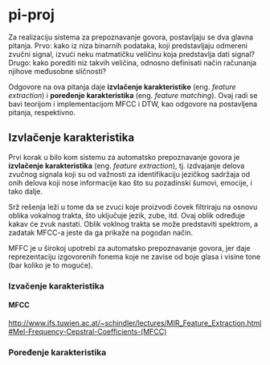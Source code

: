 # pi-proj

Za realizaciju sistema za prepoznavanje govora, postavljaju se dva glavna pitanja. Prvo: kako iz niza binarnih podataka, koji predstavljaju odmereni zvučni signal, izvući neku matmatičku veličinu koja predstavlja dati signal? Drugo: kako porediti niz takvih veličina, odnosno definisati način računanja njihove međusobne sličnosti?

Odgovore na ova pitanja daje **izvlačenje karakteristike** (eng. _feature extraction_) i **poređenje karakteristika** (eng. _feature matching_). Ovaj radi se bavi teorijom i implementacijom MFCC i DTW, kao odgovore na postavljena pitanja, respektivno.

## Izvlačenje karakteristika

Prvi korak u bilo kom sistemu za automatsko prepoznavanje govora je **izvlačenje karakteristika** (eng. _feature extraction_), tj. izdvajanje delova zvučnog signala koji su od važnosti za identifikaciju jezičkog sadržaja od onih delova koji nose informacije kao što su pozadinski šumovi, emocije, i tako dalje.

Srž rešenja leži u tome da se zvuci koje proizvodi čovek filtriraju na osnovu oblika vokalnog trakta, što uključuje jezik, zube, itd. Ovaj oblik određuje kakav će zvuk nastati. Oblik voklnog trakta se može predstaviti spektrom, a zadatak MFCC-a jeste da ga prikaže na pogodan način.

MFFC je u širokoj upotrebi za automatsko prepoznavanje govora, jer daje reprezentaciju izgovorenih fonema koje ne zavise od boje glasa i visine tone (bar koliko je to moguće).


### Izvačenje karakteristika

#### MFCC
http://www.ifs.tuwien.ac.at/~schindler/lectures/MIR_Feature_Extraction.html#Mel-Frequency-Cepstral-Coefficients-(MFCC)


### Poređenje karakteristika
